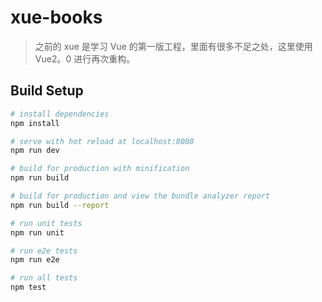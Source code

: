 # xue-books

> 之前的 xue 是学习 Vue 的第一版工程，里面有很多不足之处，这里使用 Vue2。0 进行再次重构。 

## Build Setup

``` bash
# install dependencies
npm install

# serve with hot reload at localhost:8080
npm run dev

# build for production with minification
npm run build

# build for production and view the bundle analyzer report
npm run build --report

# run unit tests
npm run unit

# run e2e tests
npm run e2e

# run all tests
npm test
```
